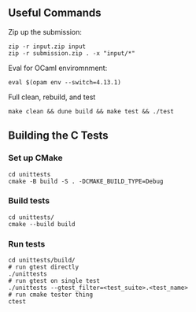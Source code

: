 ## Useful Commands

Zip up the submission:
```shell
zip -r input.zip input
zip -r submission.zip . -x "input/*"
```

Eval for OCaml enviromnment:
```shell
eval $(opam env --switch=4.13.1)
```

Full clean, rebuild, and test
```shell
make clean && dune build && make test && ./test
```

## Building the C Tests


### Set up CMake
```shell
cd unittests
cmake -B build -S . -DCMAKE_BUILD_TYPE=Debug
```

### Build tests
```shell
cd unittests/
cmake --build build
```

### Run tests
```shell
cd unittests/build/
# run gtest directly
./unittests
# run gtest on single test
./unittests --gtest_filter=<test_suite>.<test_name>
# run cmake tester thing
ctest
```
